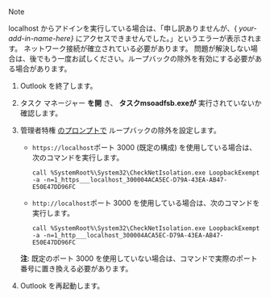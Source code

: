 > [!NOTE]
> localhost からアドインを実行している場合は、「申し訳ありませんが、{ *your-add-in-name-here}* にアクセスできませんでした。」というエラーが表示されます。 ネットワーク接続が確立されている必要があります。 問題が解決しない場合は、後でもう一度お試しください。ループバックの除外を有効にする必要がある場合があります。
>
> 1. Outlook を終了します。
> 1. タスク マネージャー **を開** き、 **タスクmsoadfsb.exeが** 実行されていないか確認します。
> 1. 管理者特権 [のプロンプトで](/previous-versions/windows/apps/hh780593(v=win.10)?redirectedfrom=MSDN) ループバックの除外を設定します。
>     - `https://localhost`ポート 3000 (既定の構成) を使用している場合は、次のコマンドを実行します。
>
>        ```command&nbsp;line
>        call %SystemRoot%\System32\CheckNetIsolation.exe LoopbackExempt -a -n=1_https___localhost_300004ACA5EC-D79A-43EA-AB47-E50E47DD96FC
>        ```
>     - `http://localhost`ポート 3000 を使用している場合は、次のコマンドを実行します。
>
>        ```command&nbsp;line
>        call %SystemRoot%\System32\CheckNetIsolation.exe LoopbackExempt -a -n=1_http___localhost_300004ACA5EC-D79A-43EA-AB47-E50E47DD96FC
>        ```
>
>      **注**: 既定のポート 3000 を使用していない場合は、コマンドで実際のポート番号に置き換える必要があります。
> 1. Outlook を再起動します。
